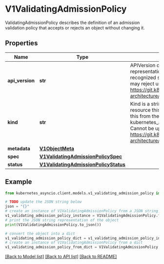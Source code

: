 # V1ValidatingAdmissionPolicy

ValidatingAdmissionPolicy describes the definition of an admission validation policy that accepts or rejects an object without changing it.

## Properties

Name | Type | Description | Notes
------------ | ------------- | ------------- | -------------
**api_version** | **str** | APIVersion defines the versioned schema of this representation of an object. Servers should convert recognized schemas to the latest internal value, and may reject unrecognized values. More info: https://git.k8s.io/community/contributors/devel/sig-architecture/api-conventions.md#resources | [optional] 
**kind** | **str** | Kind is a string value representing the REST resource this object represents. Servers may infer this from the endpoint the kubernetes_asyncio.client submits requests to. Cannot be updated. In CamelCase. More info: https://git.k8s.io/community/contributors/devel/sig-architecture/api-conventions.md#types-kinds | [optional] 
**metadata** | [**V1ObjectMeta**](V1ObjectMeta.md) |  | [optional] 
**spec** | [**V1ValidatingAdmissionPolicySpec**](V1ValidatingAdmissionPolicySpec.md) |  | [optional] 
**status** | [**V1ValidatingAdmissionPolicyStatus**](V1ValidatingAdmissionPolicyStatus.md) |  | [optional] 

## Example

```python
from kubernetes_asyncio.client.models.v1_validating_admission_policy import V1ValidatingAdmissionPolicy

# TODO update the JSON string below
json = "{}"
# create an instance of V1ValidatingAdmissionPolicy from a JSON string
v1_validating_admission_policy_instance = V1ValidatingAdmissionPolicy.from_json(json)
# print the JSON string representation of the object
print(V1ValidatingAdmissionPolicy.to_json())

# convert the object into a dict
v1_validating_admission_policy_dict = v1_validating_admission_policy_instance.to_dict()
# create an instance of V1ValidatingAdmissionPolicy from a dict
v1_validating_admission_policy_from_dict = V1ValidatingAdmissionPolicy.from_dict(v1_validating_admission_policy_dict)
```
[[Back to Model list]](../README.md#documentation-for-models) [[Back to API list]](../README.md#documentation-for-api-endpoints) [[Back to README]](../README.md)


